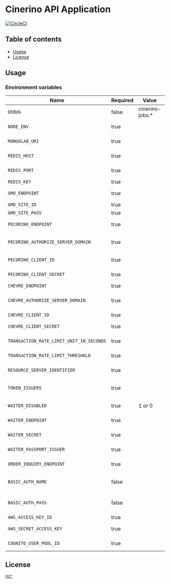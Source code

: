 # Cinerino API Application

[![CircleCI](https://circleci.com/gh/cinerino/api.svg?style=svg)](https://circleci.com/gh/cinerino/api)

## Table of contents

* [Usage](#usage)
* [License](#license)

## Usage

### Environment variables

| Name                                     | Required | Value           | Purpose                            |
|------------------------------------------|----------|-----------------|------------------------------------|
| `DEBUG`                                  | false    | cinerino-jobs:* | Debug                              |
| `NODE_ENV`                               | true     |                 | Environment name                   |
| `MONGOLAB_URI`                           | true     |                 | MongoDB connection URI             |
| `REDIS_HOST`                             | true     |                 | Redis Cache host                   |
| `REDIS_PORT`                             | true     |                 | Redis Cache port                   |
| `REDIS_KEY`                              | true     |                 | Redis Cache key                    |
| `GMO_ENDPOINT`                           | true     |                 | GMO API endpoint                   |
| `GMO_SITE_ID`                            | true     |                 | GMO SiteID                         |
| `GMO_SITE_PASS`                          | true     |                 | GMO SitePass                       |
| `PECORINO_ENDPOINT`                      | true     |                 | Pecorino endpoint                  |
| `PECORINO_AUTHORIZE_SERVER_DOMAIN`       | true     |                 | Pecorino authorize server domain   |
| `PECORINO_CLIENT_ID`                     | true     |                 | Pecorino client id                 |
| `PECORINO_CLIENT_SECRET`                 | true     |                 | Pecorino client secret             |
| `CHEVRE_ENDPOINT`                        | true     |                 | Chevre endpoint                    |
| `CHEVRE_AUTHORIZE_SERVER_DOMAIN`         | true     |                 | Chevre authorize server domain     |
| `CHEVRE_CLIENT_ID`                       | true     |                 | Chevre client id                   |
| `CHEVRE_CLIENT_SECRET`                   | true     |                 | Chevre client secret               |
| `TRANSACTION_RATE_LIMIT_UNIT_IN_SECONDS` | true     |                 | Transaction rate limit unit        |
| `TRANSACTION_RATE_LIMIT_THRESHOLD`       | true     |                 | Transaction rate limit threshold   |
| `RESOURCE_SERVER_IDENTIFIER`             | true     |                 | Resource server identifier         |
| `TOKEN_ISSUERS`                          | true     |                 | Token issuers(Comma-separated)     |
| `WAITER_DISABLED`                        | true     | 1 or 0          | WAITER Disable Flag                |
| `WAITER_ENDPOINT`                        | true     |                 | WAITER Endpoint                    |
| `WAITER_SECRET`                          | true     |                 | WAITER Pasport Token Secret        |
| `WAITER_PASSPORT_ISSUER`                 | true     |                 | WAITER Pasport Issuer              |
| `ORDER_INQUIRY_ENDPOINT`                 | true     |                 | Order inquiry endpoint             |
| `BASIC_AUTH_NAME`                        | false    |                 | Basic authentication user name     |
| `BASIC_AUTH_PASS`                        | false    |                 | Basic authentication user password |
| `AWS_ACCESS_KEY_ID`                      | true     |                 | AWS access key                     |
| `AWS_SECRET_ACCESS_KEY`                  | true     |                 | AWS secret access key              |
| `COGNITO_USER_POOL_ID`                   | true     |                 | Cognito user pool ID               |

## License

ISC

